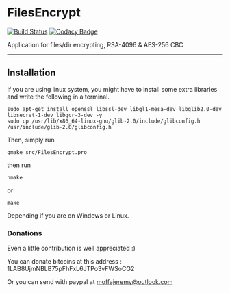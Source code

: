 # FilesEncrypt

[![Build Status](https://travis-ci.org/moffa13/FilesEncrypt.svg?branch=master)](https://travis-ci.org/moffa13/FilesEncrypt) [![Codacy Badge](https://api.codacy.com/project/badge/Grade/ead1c31ffd0347f7a50e4a2724309fba)](https://www.codacy.com/app/moffa13/FilesEncrypt?utm_source=github.com&utm_medium=referral&utm_content=moffa13/FilesEncrypt&utm_campaign=badger)

Application for files/dir encrypting, RSA-4096 & AES-256 CBC

***

## Installation

If you are using linux system, you might have to install some extra libraries and write the following in a terminal.

	sudo apt-get install openssl libssl-dev libgl1-mesa-dev libglib2.0-dev libsecret-1-dev libgcr-3-dev -y
	sudo cp /usr/lib/x86_64-linux-gnu/glib-2.0/include/glibconfig.h /usr/include/glib-2.0/glibconfig.h

Then, simply run

	qmake src/FilesEncrypt.pro

    
then run

	nmake
 
or
 
	make

Depending if you are on Windows or Linux.


### Donations

Even a little contribution is well appreciated :)

You can donate bitcoins at this address : 1LAB8UjmNBLB75pFhFxL6JTPo3vFWSoCG2

Or you can send with paypal at moffajeremy@outlook.com
